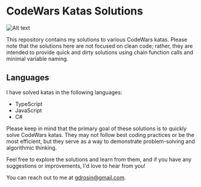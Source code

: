 # CodeWars Katas Solutions

<img src="https://www.codewars.com/users/flektor/badges/large" alt="Alt text" width="full" />

This repository contains my solutions to various CodeWars katas. Please note that the solutions
here are not focused on clean code; rather, they are intended to provide quick and dirty solutions
using chain function calls and minimal variable naming.

## Languages

I have solved katas in the following languages:
- TypeScript
- JavaScript
- C#

Please keep in mind that the primary goal of these solutions is to quickly solve CodeWars katas.
They may not follow best coding practices or be the most efficient, but they serve as a way to
demonstrate problem-solving and algorithmic thinking.

Feel free to explore the solutions and learn from them, and if you have any suggestions or 
improvements, I'd love to hear from you!

You can reach out to me at [gdrosin@gmail.com](mailto:gdrosin@gmail.com).


